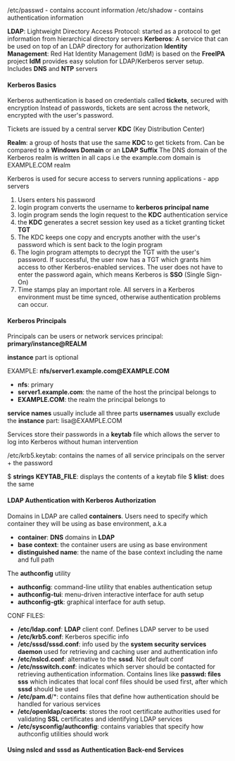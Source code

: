 
/etc/passwd - contains account information
/etc/shadow - contains authentication information

**LDAP**: Lightweight Directory Access Protocol: started as a protocol to get information from hierarchical directory servers
**Kerberos**: A service that can be used on top of an LDAP directory for authorization
**Identity Management**: Red Hat Identity Management (IdM) is based on the **FreeIPA** project
**IdM** provides easy solution for LDAP/Kerberos server setup. Includes **DNS** and **NTP** servers

#### Kerberos Basics

Kerberos authentication is based on credentials called **tickets**, secured with encryption
Instead of passwords, tickets are sent across the network, encrypted with the user's password.

Tickets are issued by a central server **KDC** (Key Distribution Center)

**Realm**: a group of hosts that use the same **KDC** to get tickets from.
Can be compared to a **Windows Domain** or an **LDAP Suffix**
The DNS domain of the Kerberos realm is written in all caps
i.e the example.com domain is EXAMPLE.COM realm

Kerberos is used for secure access to servers running applications - app servers

1. Users enters his password 
2. login program converts the username to **kerberos principal name** 
3. login program sends the login request to the **KDC** authentication service
5. the **KDC** generates a secret session key used as a ticket granting ticket **TGT**
6. The KDC keeps one copy and encrypts another with the user's password which is sent back to the login program
7. The login program attempts to decrypt the TGT with the user's password. If successful, the user now has a TGT which grants him access to other Kerberos-enabled services. The user does not have to enter the password again, which means Kerberos is **SSO** (Single Sign-On)
8. Time stamps play an important role. All servers in a Kerberos environment must be time synced, otherwise authentication problems can occur.

#### Kerberos Principals

Principals can be users or network services
principal: **primary/instance@REALM**

**instance** part is optional

EXAMPLE:
**nfs/server1.example.com\@EXAMPLE.COM**

* **nfs**: primary
* **server1.example.com**: the name of the host the principal belongs to
* **EXAMPLE.COM**: the realm the principal belongs to

**service names** usually include all three parts
**usernames** usually exclude the **instance** part: lisa\@EXAMPLE.COM

Services store their passwords in a **keytab** file which allows the server to log into Kerberos without human intervention

/etc/krb5.keytab: contains the names of all service principals on the server + the password

$ **strings** **KEYTAB_FILE**: displays the contents of a keytab file
$ **klist**: does the same

#### LDAP Authentication with Kerberos Authorization

Domains in LDAP are called **containers**. Users need to specify which container they will be using as base environment, a.k.a 
* **container**: **DNS** domains in **LDAP**
* **base context**: the container users are using as base environment
* **distinguished name**: the name of the base context including the name and full path

The **authconfig** utility

* **authconfig**: command-line utility that enables authentication setup
* **authconfig-tui**: menu-driven interactive interface for auth setup
* **authconfig-gtk**: graphical interface for auth setup.

CONF FILES:

* **/etc/ldap.conf**: **LDAP** client conf. Defines LDAP server to be used
* **/etc/krb5.conf**: Kerberos specific info
* **/etc/sssd/sssd.conf**: info used by the **system security services daemon** used for retrieving and caching user and authentication info
* **/etc/nslcd.conf**: alternative to the **sssd**. Not default conf
* **/etc/nsswitch.conf**: indicates which server should be contacted for retrieving authentication information. Contains lines like **passwd: files sss** which indicates that local conf files should be used first, after which **sssd** should be used
* **/etc/pam.d**/\*: contains files that define how authentication should be handled for various services
* **/etc/openldap/cacerts**: stores the root certificate authorities used for validating **SSL** certificates and identifying LDAP services
* **/etc/sysconfig/authconfig**: contains variables that specify how authconfig utilities should work

#### Using nslcd and sssd as Authentication Back-end Services








